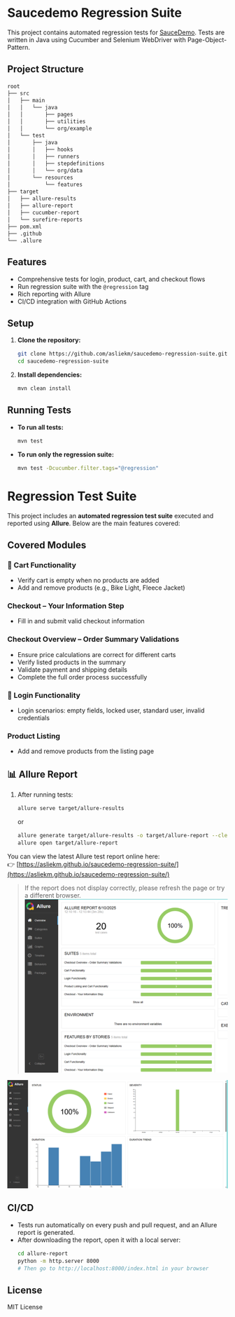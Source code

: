 # Saucedemo Regression Suite

This project contains automated regression tests for [SauceDemo](https://www.saucedemo.com/).
Tests are written in Java using Cucumber and Selenium WebDriver with Page-Object-Pattern.

## Project Structure

```
root
├── src
│   ├── main
│   │   └── java
│   │       ├── pages
│   │       ├── utilities
│   │       └── org/example
│   └── test
│       ├── java
│       │   ├── hooks
│       │   ├── runners
│       │   ├── stepdefinitions
│       │   └── org/data
│       └── resources
│           └── features
├── target
│   ├── allure-results
│   ├── allure-report
│   ├── cucumber-report
│   └── surefire-reports
├── pom.xml
├── .github
└── .allure
```


## Features

- Comprehensive tests for login, product, cart, and checkout flows
- Run regression suite with the `@regression` tag
- Rich reporting with Allure
- CI/CD integration with GitHub Actions

## Setup

1. **Clone the repository:**
   ```sh
   git clone https://github.com/asliekm/saucedemo-regression-suite.git
   cd saucedemo-regression-suite
   ```

2. **Install dependencies:**
   ```sh
   mvn clean install
   ```

## Running Tests

- **To run all tests:**
  ```sh
  mvn test
  ```

- **To run only the regression suite:**
  ```sh
  mvn test -Dcucumber.filter.tags="@regression"
  ```
#  Regression Test Suite

This project includes an **automated regression test suite** executed and reported using **Allure**. Below are the main features covered:

##  Covered Modules

### 🛒 Cart Functionality
- Verify cart is empty when no products are added
- Add and remove products (e.g., Bike Light, Fleece Jacket)

###  Checkout – Your Information Step
- Fill in and submit valid checkout information

###  Checkout Overview – Order Summary Validations
- Ensure price calculations are correct for different carts
- Verify listed products in the summary
- Validate payment and shipping details
- Complete the full order process successfully

### 🔐 Login Functionality
- Login scenarios: empty fields, locked user, standard user, invalid credentials

###  Product Listing
- Add and remove products from the listing page

## 📊 Allure Report

1. After running tests:
   ```sh
   allure serve target/allure-results
   ```
   or
   ```sh
   allure generate target/allure-results -o target/allure-report --clean
   allure open target/allure-report
   ```

You can view the latest Allure test report online here:  
👉 [https://asliekm.github.io/saucedemo-regression-suite/](https://asliekm.github.io/saucedemo-regression-suite/)


> If the report does not display correctly, please refresh the page or try a different browser.
![Test Result 1](https://github.com/asliekm/saucedemo-regression-suite/blob/dev/images/%7B41E93C20-909A-4D0D-847A-EB61AECEE64C%7D.png?raw=true)


![Test Result 2](https://github.com/asliekm/saucedemo-regression-suite/blob/dev/images/%7B214C1CFB-E233-4A23-B23E-2727BBEE7A51%7D.png?raw=true)
## CI/CD

- Tests run automatically on every push and pull request, and an Allure report is generated.
- After downloading the report, open it with a local server:
  ```sh
  cd allure-report
  python -m http.server 8000
  # Then go to http://localhost:8000/index.html in your browser
  ```

## License

MIT License
